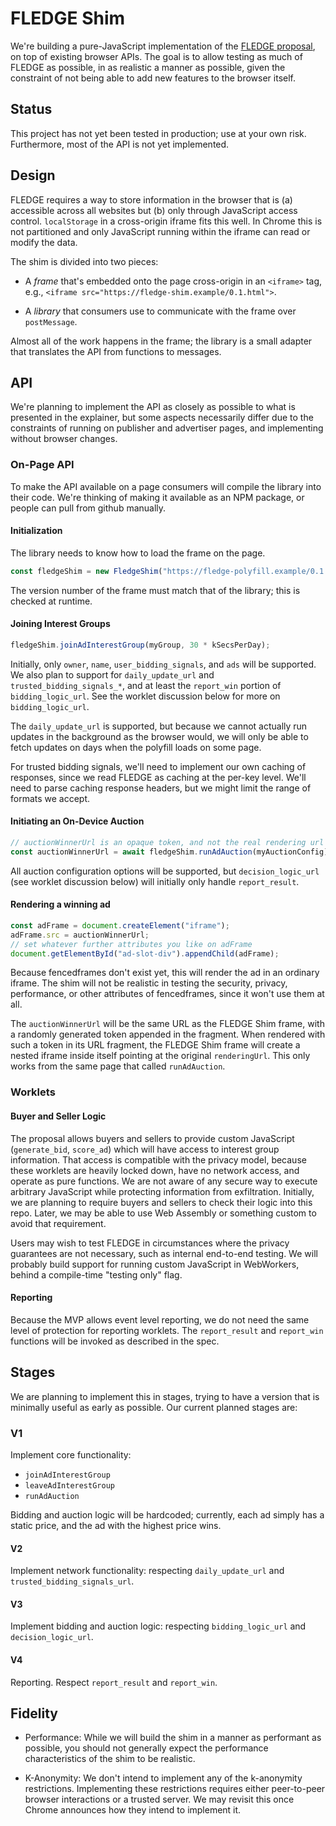 # FLEDGE Shim

We're building a pure-JavaScript implementation of the
[FLEDGE proposal](https://github.com/WICG/turtledove/blob/master/FLEDGE.md), on
top of existing browser APIs. The goal is to allow testing as much of FLEDGE as
possible, in as realistic a manner as possible, given the constraint of not
being able to add new features to the browser itself.

## Status

This project has not yet been tested in production; use at your own risk.
Furthermore, most of the API is not yet implemented.

## Design

FLEDGE requires a way to store information in the browser that is (a) accessible
across all websites but (b) only through JavaScript access control.
`localStorage` in a cross-origin iframe fits this well. In Chrome this is not
partitioned and only JavaScript running within the iframe can read or modify the
data.

The shim is divided into two pieces:

- A _frame_ that's embedded onto the page cross-origin in an `<iframe>` tag,
  e.g., `<iframe src="https://fledge-shim.example/0.1.html">`.

- A _library_ that consumers use to communicate with the frame over
  `postMessage`.

Almost all of the work happens in the frame; the library is a small adapter that
translates the API from functions to messages.

## API

We're planning to implement the API as closely as possible to what is presented
in the explainer, but some aspects necessarily differ due to the constraints of
running on publisher and advertiser pages, and implementing without browser
changes.

### On-Page API

To make the API available on a page consumers will compile the library into
their code. We're thinking of making it available as an NPM package, or people
can pull from github manually.

#### Initialization

The library needs to know how to load the frame on the page.

```javascript
const fledgeShim = new FledgeShim("https://fledge-polyfill.example/0.1.html");
```

The version number of the frame must match that of the library; this is checked
at runtime.

#### Joining Interest Groups

```javascript
fledgeShim.joinAdInterestGroup(myGroup, 30 * kSecsPerDay);
```

Initially, only `owner`, `name`, `user_bidding_signals`, and `ads` will be
supported. We also plan to support for `daily_update_url` and
`trusted_bidding_signals_*`, and at least the `report_win` portion of
`bidding_logic_url`. See the worklet discussion below for more on
`bidding_logic_url`.

The `daily_update_url` is supported, but because we cannot actually run updates
in the background as the browser would, we will only be able to fetch updates on
days when the polyfill loads on some page.

For trusted bidding signals, we'll need to implement our own caching of
responses, since we read FLEDGE as caching at the per-key level. We'll need to
parse caching response headers, but we might limit the range of formats we
accept.

#### Initiating an On-Device Auction

```javascript
// auctionWinnerUrl is an opaque token, and not the real rendering url
const auctionWinnerUrl = await fledgeShim.runAdAuction(myAuctionConfig);
```

All auction configuration options will be supported, but `decision_logic_url`
(see worklet discussion below) will initially only handle `report_result`.

#### Rendering a winning ad

```javascript
const adFrame = document.createElement("iframe");
adFrame.src = auctionWinnerUrl;
// set whatever further attributes you like on adFrame
document.getElementById("ad-slot-div").appendChild(adFrame);
```

Because fencedframes don't exist yet, this will render the ad in an ordinary
iframe. The shim will not be realistic in testing the security, privacy,
performance, or other attributes of fencedframes, since it won't use them at
all.

The `auctionWinnerUrl` will be the same URL as the FLEDGE Shim frame, with a
randomly generated token appended in the fragment. When rendered with such a
token in its URL fragment, the FLEDGE Shim frame will create a nested iframe
inside itself pointing at the original `renderingUrl`. This only works from the
same page that called `runAdAuction`.

### Worklets

#### Buyer and Seller Logic

The proposal allows buyers and sellers to provide custom JavaScript
(`generate_bid`, `score_ad`) which will have access to interest group
information. That access is compatible with the privacy model, because these
worklets are heavily locked down, have no network access, and operate as pure
functions. We are not aware of any secure way to execute arbitrary JavaScript
while protecting information from exfiltration. Initially, we are planning to
require buyers and sellers to check their logic into this repo. Later, we may be
able to use Web Assembly or something custom to avoid that requirement.

Users may wish to test FLEDGE in circumstances where the privacy guarantees are
not necessary, such as internal end-to-end testing. We will probably build
support for running custom JavaScript in WebWorkers, behind a compile-time
"testing only" flag.

#### Reporting

Because the MVP allows event level reporting, we do not need the same level of
protection for reporting worklets. The `report_result` and `report_win`
functions will be invoked as described in the spec.

## Stages

We are planning to implement this in stages, trying to have a version that is
minimally useful as early as possible. Our current planned stages are:

### V1

Implement core functionality:

- `joinAdInterestGroup`
- `leaveAdInterestGroup`
- `runAdAuction`

Bidding and auction logic will be hardcoded; currently, each ad simply has a
static price, and the ad with the highest price wins.

#### V2

Implement network functionality: respecting `daily_update_url` and
`trusted_bidding_signals_url`.

#### V3

Implement bidding and auction logic: respecting `bidding_logic_url` and
`decision_logic_url`.

#### V4

Reporting. Respect `report_result` and `report_win`.

## Fidelity

- Performance: While we will build the shim in a manner as performant as
  possible, you should not generally expect the performance characteristics of
  the shim to be realistic.

- K-Anonymity: We don't intend to implement any of the k-anonymity restrictions.
  Implementing these restrictions requires either peer-to-peer browser
  interactions or a trusted server. We may revisit this once Chrome announces
  how they intend to implement it.
